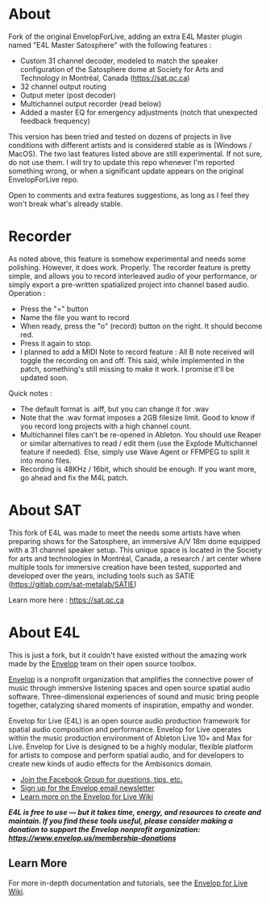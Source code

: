 # About

Fork of the original EnvelopForLive, adding an extra E4L Master plugin named "E4L Master Satosphere" with the following features :
- Custom 31 channel decoder, modeled to match the speaker configuration of the Satosphere dome at Society for Arts and Technology in Montréal, Canada (https://sat.qc.ca)
- 32 channel output routing
- Output meter (post decoder)
- Multichannel output recorder (read below)
- Added a master EQ for emergency adjustments (notch that unexpected feedback frequency)

This version has been tried and tested on dozens of projects in live conditions with different artists and is considered stable as is (Windows / MacOS). The two last features listed above are still experimental. If not sure, do not use them.
I will try to update this repo whenever I'm reported something wrong, or when a significant update appears on the original EnvelopForLive repo.

Open to comments and extra features suggestions, as long as I feel they won't break what's already stable.

# Recorder

As noted above, this feature is somehow experimental and needs some polishing. However, it does work. Properly. The recorder feature is pretty simple, and allows you to record interleaved audio of your performance, or simply export a pre-written spatialized project into channel based audio.
Operation :
- Press the "=" button
- Name the file you want to record
- When ready, press the "o" (record) button on the right. It should become red.
- Press it again to stop.
- I planned to add a MIDI Note to record feature : All B note received will toggle the recording on and off. This said, while implemented in the patch, something's still missing to make it work. I promise it'll be updated soon.

Quick notes :
- The default format is .aiff, but you can change it for .wav
- Note that the .wav format imposes a 2GB filesize limit. Good to know if you record long projects with a high channel count.
- Multichannel files can't be re-opened in Ableton. You should use Reaper or similar alternatives to read / edit them (use the Explode Multichannel feature if needed). Else, simply use Wave Agent or FFMPEG to split it into mono files.
- Recording is 48KHz / 16bit, which should be enough. If you want more, go ahead and fix the M4L patch.

# About SAT

This fork of E4L was made to meet the needs some artists have when preparing shows for the Satosphere, an immersive A/V 18m dome equipped with a 31 channel speaker setup. This unique space is located in the Society for arts and technologies in Montréal, Canada, a research / art center where multiple tools for immersive creation have been tested, supported and developed over the years, including tools such as SATIE (https://gitlab.com/sat-metalab/SATIE)

Learn more here : https://sat.qc.ca

# About E4L

This is just a fork, but it couldn't have existed without the amazing work made by the [Envelop](http://envelop.us) team on their open source toolbox.

[Envelop](http://envelop.us) is a nonprofit organization that amplifies the connective power of music through immersive listening spaces and open source spatial audio software. Three-dimensional experiences of sound and music bring people together, catalyzing shared moments of inspiration, empathy and wonder.

Envelop for Live (E4L) is an open source audio production framework for spatial audio composition and performance. Envelop for Live operates within the music production environment of Ableton Live 10+ and Max for Live. Envelop for Live is designed to be a highly modular, flexible platform for artists to compose and perform spatial audio, and for developers to create new kinds of audio effects for the Ambisonics domain.

* [Join the Facebook Group for questions, tips, etc.](https://www.facebook.com/groups/E4LUsers)
* [Sign up for the Envelop email newsletter](http://www.envelop.us/connect/)
* [Learn more on the Envelop for Live Wiki](https://github.com/EnvelopSound/EnvelopForLive/wiki)

***E4L is free to use — but it takes time, energy, and resources to create and maintain. If you find these tools useful, please consider making a donation to support the Envelop nonprofit organization: https://www.envelop.us/membership-donations***


## Learn More

For more in-depth documentation and tutorials, see the [Envelop for Live Wiki](https://github.com/EnvelopSound/EnvelopForLive/wiki).
